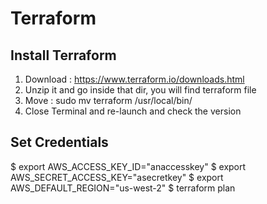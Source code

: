 # Terraform

## Install Terraform
1. Download : https://www.terraform.io/downloads.html
2. Unzip it and go inside that dir, you will find terraform file
3. Move : sudo mv terraform /usr/local/bin/
4. Close Terminal and re-launch and check the version

## Set Credentials
$ export AWS_ACCESS_KEY_ID="anaccesskey"
$ export AWS_SECRET_ACCESS_KEY="asecretkey"
$ export AWS_DEFAULT_REGION="us-west-2"
$ terraform plan

